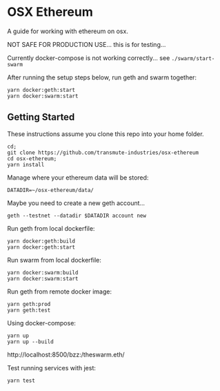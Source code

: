 # OSX Ethereum

A guide for working with ethereum on osx.

NOT SAFE FOR PRODUCTION USE... this is for testing...

Currently docker-compose is not working correctly... see `./swarm/start-swarm`

After running the setup steps below, run geth and swarm together:

```
yarn docker:geth:start
yarn docker:swarm:start
```

## Getting Started

These instructions assume you clone this repo into your home folder.

```
cd;
git clone https://github.com/transmute-industries/osx-ethereum
cd osx-ethereum;
yarn install
```

Manage where your ethereum data will be stored:

```
DATADIR=~/osx-ethereum/data/
```

Maybe you need to create a new geth account...

```
geth --testnet --datadir $DATADIR account new
```

Run geth from local dockerfile:

```
yarn docker:geth:build
yarn docker:geth:start
```

Run swarm from local dockerfile:

```
yarn docker:swarm:build
yarn docker:swarm:start
```

Run geth from remote docker image:

```
yarn geth:prod
yarn geth:test
```

Using docker-compose:

```
yarn up
yarn up --build
```

http://localhost:8500/bzz:/theswarm.eth/

Test running services with jest:

```
yarn test
```